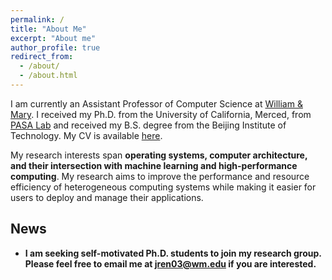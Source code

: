 ```yaml
---
permalink: /
title: "About Me"
excerpt: "About me"
author_profile: true
redirect_from: 
  - /about/
  - /about.html
---
```


I am currently an Assistant Professor of Computer Science at [William & Mary](https://www.wm.edu/as/computerscience/). I received my Ph.D. from the University of California, Merced, from [PASA Lab](http://pasalabs.org) and received my B.S. degree from the Beijing Institute of Technology. My CV is available [here](https://drive.google.com/file/d/1sf2mn118l6RwS73BNm69MNTvxPB9AIBO/view?usp=sharing). 

My research interests span **operating systems, computer architecture, and their intersection with machine learning and high-performance computing**. My research aims to improve the performance and resource efficiency of heterogeneous computing systems while making it easier for users to deploy and manage their applications.


News
---- 
- **I am seeking self-motivated Ph.D. students to join my research group. Please feel free to email me at jren03@wm.edu if you are interested.**


